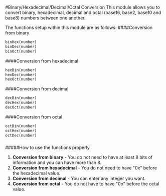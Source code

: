 #Binary/Hexadecimal/Decimal/Octal Conversion
This module allows you to convert binary, hexadecimal, decimal and octal (base16, base2, base10 and base8) numbers between one another.

The functions setup within this module are as follows:
####Conversion from binary
```python
binHex(number)
binDec(number)
binOct(number)
```

####Conversion from hexadecimal
```python
hexBin(number)
hexDec(number)
hexOct(number)
```

####Conversion from decimal
```python
decBin(number)
decHex(number)
decOct(number)
```

####Conversion from octal
```python
octBin(number)
octHex(number)
octDec(number)
```
###
#####How to use the functions properly
1. **Conversion from binary** - You do not need to have at least 8 bits of information and you can have more than 8.
2. **Conversion from hexadecimal** - You do not need to have "0x" before the hexadecimal value.
3. **Conversion from decimal** - You can enter any integer you want.
4. **Conversion from octal** - You do not have to have "0o" before the octal value.